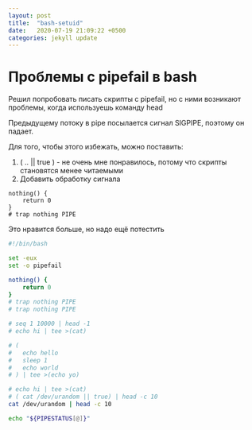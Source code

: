 ```yaml
---
layout: post
title:  "bash-setuid"
date:   2020-07-19 21:09:22 +0500
categories: jekyll update
---
```


# Проблемы с pipefail в bash

Решил попробовать писать скрипты с pipefail, но с ними возникают проблемы, когда используешь команду head

Предыдущему потоку в pipe посылается сигнал SIGPIPE, поэтому он падает.

Для того, чтобы этого избежать, можно поставить:

1. ( .. || true ) - не очень мне понравилось, потому что скрипты становятся менее читаемыми
2. Добавить обработку сигнала
```
nothing() {
	return 0
}
# trap nothing PIPE
```

Это нравится больше, но надо ещё потестить


``` bash
#!/bin/bash

set -eux
set -o pipefail

nothing() {
	return 0
}
# trap nothing PIPE
# trap nothing PIPE

# seq 1 10000 | head -1
# echo hi | tee >(cat)

# (
# 	echo hello
# 	sleep 1
# 	echo world
# ) | tee >(echo yo)

# echo hi | tee >(cat)
# ( cat /dev/urandom || true) | head -c 10
cat /dev/urandom | head -c 10

echo "${PIPESTATUS[@]}"
```
